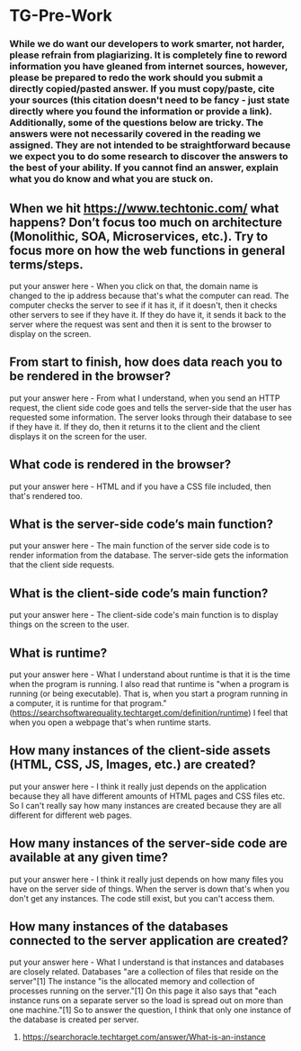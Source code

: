 # TG-Pre-Work

### While we do want our developers to work smarter, not harder, please refrain from plagiarizing.  It is completely fine to reword information you have gleaned from internet sources, however, please be prepared to redo the work should you submit a directly copied/pasted answer.  If you must copy/paste, cite your sources (this citation doesn't need to be fancy - just state directly where you found the information or provide a link).  Additionally, some of the questions below are tricky.  The answers were not necessarily covered in the reading we assigned.  They are not intended to be straightforward because we expect you to do some research to discover the answers to the best of your ability.  If you cannot find an answer, explain what you do know and what you are stuck on.  

## When we hit https://www.techtonic.com/ what happens? Don’t focus too much on architecture (Monolithic, SOA, Microservices, etc.). Try to focus more on how the web functions in general terms/steps.

put your answer here - When you click on that, the domain name is changed to the ip address because that's what the computer can read. The computer checks the server to see if it has it, if it doesn't, then it checks other servers to see if they have it. If they do have it, it sends it back to the server where the request was sent and then it is sent to the browser to display on the screen.

## From start to finish, how does data reach you to be rendered in the browser?

put your answer here - From what I understand, when you send an HTTP request, the client side code goes and tells the server-side that the user has requested some information. The server looks through their database to see if they have it. If they do, then it returns it to the client and the client displays it on the screen for the user.

## What code is rendered in the browser?

put your answer here - HTML and if you have a CSS file included, then that's rendered too.

## What is the server-side code’s main function?

put your answer here - The main function of the server side code is to render information from the database. The server-side gets the information that the client side requests.

## What is the client-side code’s main function?

put your answer here - The client-side code's main function is to display things on the screen to the user.

## What is runtime?

put your answer here - What I understand about runtime is that it is the time when the program is running. I also read that runtime is "when a program is running (or being executable). That is, when you start a program running in a computer, it is runtime for that program."(https://searchsoftwarequality.techtarget.com/definition/runtime) I feel that when you open a webpage that's when runtime starts.

## How many instances of the client-side assets (HTML, CSS, JS, Images, etc.) are created?

put your answer here - I think it really just depends on the application because they all have different amounts of HTML pages and CSS files etc. So I can't really say how many instances are created because they are all different for different web pages.

## How many instances of the server-side code are available at any given time?

put your answer here - I think it really just depends on how many files you have on the server side of things. When the server is down that's when you don't get any instances. The code still exist, but you can't access them.

## How many instances of the databases connected to the server application are created?

put your answer here - What I understand is that instances and databases are closely related. Databases "are a collection of files that reside on the server"[1] The instance "is the allocated memory and collection of processes running on the server."[1] On this page it also says that "each instance runs on a separate server so the load is spread out on more than one machine."[1] So to answer the question, I think that only one instance of the database is created per server.
1. https://searchoracle.techtarget.com/answer/What-is-an-instance